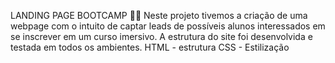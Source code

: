LANDING PAGE BOOTCAMP 👩‍💻
Neste projeto tivemos a criação de uma webpage com o intuito de captar leads de possíveis alunos interessados em se inscrever em um curso imersivo.
A estrutura do site foi desenvolvida e testada em todos os ambientes.
HTML - estrutura
CSS - Estilização
